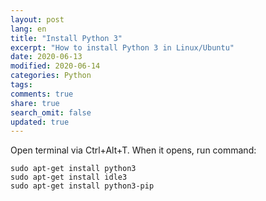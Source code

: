 ```yaml
---
layout: post
lang: en
title: "Install Python 3"
excerpt: "How to install Python 3 in Linux/Ubuntu"
date: 2020-06-13
modified: 2020-06-14
categories: Python
tags: 
comments: true
share: true
search_omit: false
updated: true
---
```


Open terminal via Ctrl+Alt+T. When it opens, run command:
```
sudo apt-get install python3
sudo apt-get install idle3
sudo apt-get install python3-pip
```